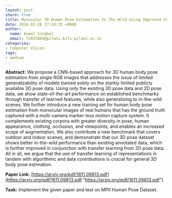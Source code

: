 ```yaml
---
layout: post
share: true
title: Monocular 3D Human Pose Estimation In The Wild Using Improved CNN Supervision
date: 2018-03-26 17:24:33 +0000
author:
  name: Anmol Singhal
  email: f2015069@pilani.bits-pilani.ac.in
categories:
- Computer Vision
tags:
- medium
---
```

**Abstract:** We propose a CNN-based approach for 3D human body pose estimation from single RGB images that addresses the issue of limited generalizability of models trained solely on the starkly limited publicly available 3D pose data. Using only the existing 3D pose data and 2D pose data, we show state-of-the-art performance on established benchmarks through transfer of learned features, while also generalizing to in-the-wild scenes. We further introduce a new training set for human body pose estimation from monocular images of real humans that has the ground truth captured with a multi-camera marker-less motion capture system. It complements existing corpora with greater diversity in pose, human appearance, clothing, occlusion, and viewpoints, and enables an increased scope of augmentation. We also contribute a new benchmark that covers outdoor and indoor scenes, and demonstrate that our 3D pose dataset shows better in-the-wild performance than existing annotated data, which is further improved in conjunction with transfer learning from 2D pose data. All in all, we argue that the use of transfer learning of representations in tandem with algorithmic and data contributions is crucial for general 3D body pose estimation.

**Paper Link:** [https://arxiv.org/pdf/1611.09813.pdf](https://arxiv.org/pdf/1611.09813.pdf "https://arxiv.org/pdf/1611.09813.pdf")

**Task:** Implement the given paper and test on MPII Human Pose Dataset.